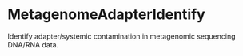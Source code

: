 # MetagenomeAdapterIdentify
Identify adapter/systemic contamination in metagenomic sequencing DNA/RNA data.
